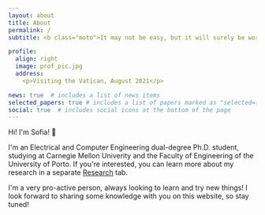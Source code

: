 ```yaml
---
layout: about
title: About
permalink: /
subtitle: <b class="moto">It may not be easy, but it will surely be worth it!</b>

profile:
  align: right
  image: prof_pic.jpg
  address: 
    <p>Visiting the Vatican, August 2021</p>

news: true  # includes a list of news items
selected_papers: true # includes a list of papers marked as "selected={true}"
social: true  # includes social icons at the bottom of the page
---
```


Hi! I'm Sofia! :wave:

I'm an Electrical and Computer Engineering dual-degree Ph.D. student, studying at Carnegie Mellon Univerity and the Faculty of Engineering of the University of Porto. If you're interested, you can learn more about my research in a separate <a href='/research'>Research</a> tab.

I'm a very pro-active person, always looking to learn and try new things! I look forward to sharing some knowledge with you on this website, so stay tuned! 
